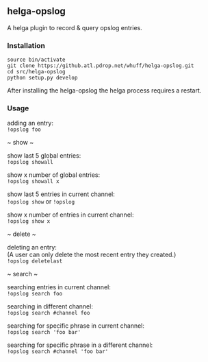 ## helga-opslog

A helga plugin to record & query opslog entries.

### Installation

```
source bin/activate
git clone https://github.atl.pdrop.net/whuff/helga-opslog.git
cd src/helga-opslog
python setup.py develop
```

After installing the helga-opslog the helga process requires a restart.

### Usage

adding an entry:  
`!opslog foo`

~ show ~

show last 5 global entries:    
`!opslog showall`

show x number of global entries:  
`!opslog showall x`

show last 5 entries in current channel:  
`!opslog show` or `!opslog`

show x number of entries in current channel:  
`!opslog show x`

~ delete ~

deleting an entry:  
(A user can only delete the most recent entry they created.)  
`!opslog deletelast`  

~ search ~

searching entries in current channel:  
`!opslog search foo`

searching in different channel:  
`!opslog search #channel foo`

searching for specific phrase in current channel:  
`!opslog search 'foo bar'`

searching for specific phrase in a different channel:    
`!opslog search #channel 'foo bar'`
